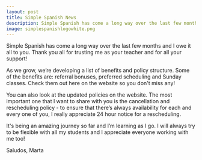 ```yaml
---
layout: post
title: Simple Spanish News
description: Simple Spanish has come a long way over the last few months and I owe it all to you. Thank you all for trusting me as your teacher and for all your support!
image: simplespanishlogowhite.png
---
```


Simple Spanish has come a long way over the last few months and I owe it all to you. Thank you all for trusting me as your teacher and for all your support!  

As we grow, we’re developing a list of benefits and policy structure. Some of the benefits are: referral bonuses, preferred scheduling and Sunday classes. Check them out here on the website so you don't miss any! 

You can also look at the updated policies on the website. The most important one that I want to share with you is the cancellation and rescheduling policy - to ensure that there’s always availability for each and every one of you, I really appreciate 24 hour notice for a rescheduling.  

It's being an amazing journey so far and I’m learning as I go. I will always try to be flexible with all my students and I appreciate everyone working with me too!

Saludos, 
Marta

